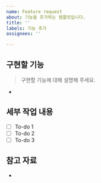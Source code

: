 ```yaml
---
name: Feature request
about: 기능을 추가하는 템플릿입니다.
title: ''
labels: 기능 추가
assignees: ''

---
```


## 구현할 기능

> 구현할 기능에 대해 설명해 주세요.

*

## 세부 작업 내용

* [ ] To-do 1
* [ ] To-do 2
* [ ] To-do 3

## 참고 자료

*

